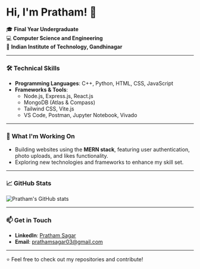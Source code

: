 # Hi, I'm Pratham! 👋  

🎓 **Final Year Undergraduate**  
💻 **Computer Science and Engineering**  
🏫 **Indian Institute of Technology, Gandhinagar**

---

### 🛠️ **Technical Skills**
- **Programming Languages**: C++, Python, HTML, CSS, JavaScript  
- **Frameworks & Tools**:  
  - Node.js, Express.js, React.js  
  - MongoDB (Atlas & Compass)  
  - Tailwind CSS, Vite.js  
  - VS Code, Postman, Jupyter Notebook, Vivado  

---

### 🌟 **What I'm Working On**
- Building websites using the **MERN stack**, featuring user authentication, photo uploads, and likes functionality.  
- Exploring new technologies and frameworks to enhance my skill set.

---

### 📈 **GitHub Stats**
![Pratham's GitHub stats](https://github-readme-stats.vercel.app/api?username=Prax69&show_icons=true&theme=radical)

---

### 📫 **Get in Touch**
- **LinkedIn**: [Pratham Sagar](www.linkedin.com/in/pratham-sagar-632129229)  
- **Email**: [prathamsagar03@gmail.com](mailto:your.email@example.com)  

---

⭐ Feel free to check out my repositories and contribute!  
